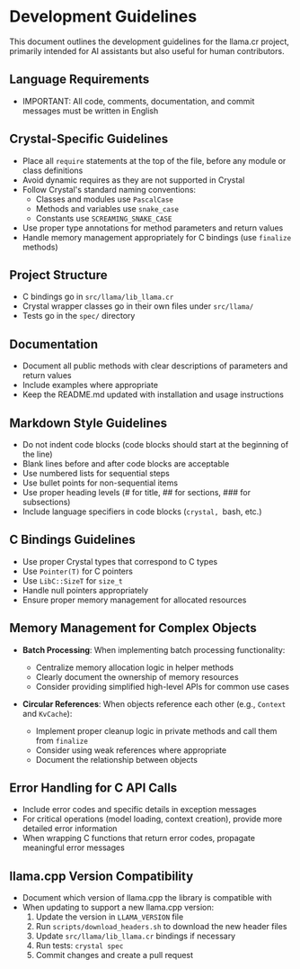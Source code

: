 # Development Guidelines

This document outlines the development guidelines for the llama.cr project, primarily intended for AI assistants but also useful for human contributors.

## Language Requirements

- IMPORTANT: All code, comments, documentation, and commit messages must be written in English

## Crystal-Specific Guidelines

- Place all `require` statements at the top of the file, before any module or class definitions
- Avoid dynamic requires as they are not supported in Crystal
- Follow Crystal's standard naming conventions:
  - Classes and modules use `PascalCase`
  - Methods and variables use `snake_case`
  - Constants use `SCREAMING_SNAKE_CASE`
- Use proper type annotations for method parameters and return values
- Handle memory management appropriately for C bindings (use `finalize` methods)

## Project Structure

- C bindings go in `src/llama/lib_llama.cr`
- Crystal wrapper classes go in their own files under `src/llama/`
- Tests go in the `spec/` directory

## Documentation

- Document all public methods with clear descriptions of parameters and return values
- Include examples where appropriate
- Keep the README.md updated with installation and usage instructions

## Markdown Style Guidelines

- Do not indent code blocks (code blocks should start at the beginning of the line)
- Blank lines before and after code blocks are acceptable
- Use numbered lists for sequential steps
- Use bullet points for non-sequential items
- Use proper heading levels (# for title, ## for sections, ### for subsections)
- Include language specifiers in code blocks (```crystal, ```bash, etc.)

## C Bindings Guidelines

- Use proper Crystal types that correspond to C types
- Use `Pointer(T)` for C pointers
- Use `LibC::SizeT` for `size_t`
- Handle null pointers appropriately
- Ensure proper memory management for allocated resources

## Memory Management for Complex Objects

- **Batch Processing**: When implementing batch processing functionality:

  - Centralize memory allocation logic in helper methods
  - Clearly document the ownership of memory resources
  - Consider providing simplified high-level APIs for common use cases

- **Circular References**: When objects reference each other (e.g., `Context` and `KvCache`):
  - Implement proper cleanup logic in private methods and call them from `finalize`
  - Consider using weak references where appropriate
  - Document the relationship between objects

## Error Handling for C API Calls

- Include error codes and specific details in exception messages
- For critical operations (model loading, context creation), provide more detailed error information
- When wrapping C functions that return error codes, propagate meaningful error messages

## llama.cpp Version Compatibility

- Document which version of llama.cpp the library is compatible with
- When updating to support a new llama.cpp version:
  1. Update the version in `LLAMA_VERSION` file
  2. Run `scripts/download_headers.sh` to download the new header files
  3. Update `src/llama/lib_llama.cr` bindings if necessary
  4. Run tests: `crystal spec`
  5. Commit changes and create a pull request
